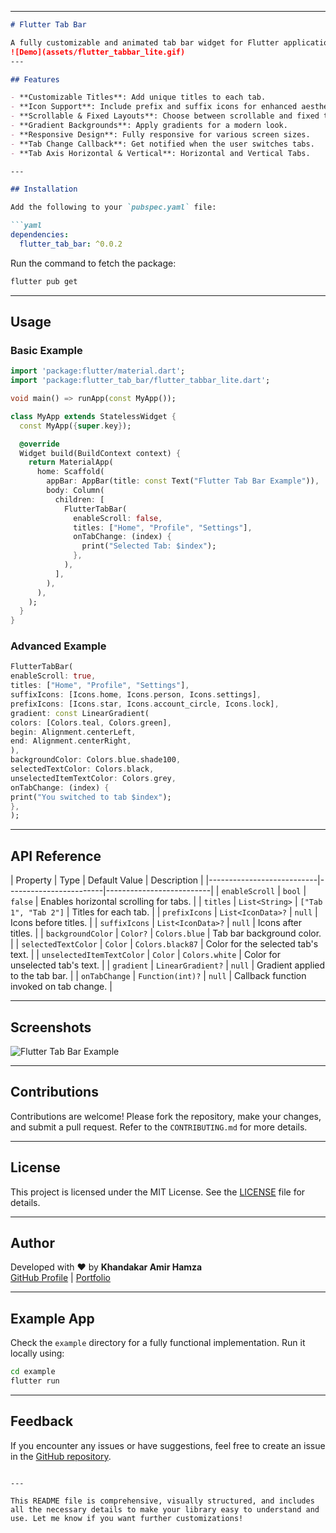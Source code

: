
---

```markdown
# Flutter Tab Bar

A fully customizable and animated tab bar widget for Flutter applications. Designed to make navigation intuitive and visually appealing, this package is perfect for creating modern and dynamic tab interfaces.
![Demo](assets/flutter_tabbar_lite.gif)
---

## Features

- **Customizable Titles**: Add unique titles to each tab.
- **Icon Support**: Include prefix and suffix icons for enhanced aesthetics.
- **Scrollable & Fixed Layouts**: Choose between scrollable and fixed tab bar layouts.
- **Gradient Backgrounds**: Apply gradients for a modern look.
- **Responsive Design**: Fully responsive for various screen sizes.
- **Tab Change Callback**: Get notified when the user switches tabs.
- **Tab Axis Horizontal & Vertical**: Horizontal and Vertical Tabs.

---

## Installation

Add the following to your `pubspec.yaml` file:

```yaml
dependencies:
  flutter_tab_bar: ^0.0.2
```

Run the command to fetch the package:

```bash
flutter pub get
```

---

## Usage

### Basic Example

```dart
import 'package:flutter/material.dart';
import 'package:flutter_tab_bar/flutter_tabbar_lite.dart';

void main() => runApp(const MyApp());

class MyApp extends StatelessWidget {
  const MyApp({super.key});

  @override
  Widget build(BuildContext context) {
    return MaterialApp(
      home: Scaffold(
        appBar: AppBar(title: const Text("Flutter Tab Bar Example")),
        body: Column(
          children: [
            FlutterTabBar(
              enableScroll: false,
              titles: ["Home", "Profile", "Settings"],
              onTabChange: (index) {
                print("Selected Tab: $index");
              },
            ),
          ],
        ),
      ),
    );
  }
}
```

### Advanced Example

```dart
FlutterTabBar(
enableScroll: true,
titles: ["Home", "Profile", "Settings"],
suffixIcons: [Icons.home, Icons.person, Icons.settings],
prefixIcons: [Icons.star, Icons.account_circle, Icons.lock],
gradient: const LinearGradient(
colors: [Colors.teal, Colors.green],
begin: Alignment.centerLeft,
end: Alignment.centerRight,
),
backgroundColor: Colors.blue.shade100,
selectedTextColor: Colors.black,
unselectedItemTextColor: Colors.grey,
onTabChange: (index) {
print("You switched to tab $index");
},
);
```

---

## API Reference

| Property                  | Type                   | Default Value           | Description                                                  |
|---------------------------|------------------------|--------------------------|
| `enableScroll`            | `bool`                | `false`                 | Enables horizontal scrolling for tabs.                      |
| `titles`                  | `List<String>`        | `["Tab 1", "Tab 2"]`    | Titles for each tab.                                         |
| `prefixIcons`             | `List<IconData>?`     | `null`                  | Icons before titles.                                         |
| `suffixIcons`             | `List<IconData>?`     | `null`                  | Icons after titles.                                          |
| `backgroundColor`         | `Color?`              | `Colors.blue`           | Tab bar background color.                                    |
| `selectedTextColor`       | `Color`               | `Colors.black87`        | Color for the selected tab's text.                          |
| `unselectedItemTextColor` | `Color`               | `Colors.white`          | Color for unselected tab's text.                            |
| `gradient`                | `LinearGradient?`     | `null`                  | Gradient applied to the tab bar.                            |
| `onTabChange`             | `Function(int)?`      | `null`                  | Callback function invoked on tab change.                    |

---

## Screenshots

![Flutter Tab Bar Example](https://via.placeholder.com/800x400?text=Screenshot+Placeholder)

---

## Contributions

Contributions are welcome! Please fork the repository, make your changes, and submit a pull request. Refer to the `CONTRIBUTING.md` for more details.

---

## License

This project is licensed under the MIT License. See the [LICENSE](LICENSE) file for details.

---

## Author

Developed with ❤️ by **Khandakar Amir Hamza**  
[GitHub Profile](https://github.com/kh1amirhamza) | [Portfolio](https://your-portfolio-link.com)

---

## Example App

Check the `example` directory for a fully functional implementation. Run it locally using:

```bash
cd example
flutter run
```

---

## Feedback

If you encounter any issues or have suggestions, feel free to create an issue in the [GitHub repository](https://github.com/kh1amirhamza/flutter_tabbar_lite).
```

---

This README file is comprehensive, visually structured, and includes all the necessary details to make your library easy to understand and use. Let me know if you want further customizations!